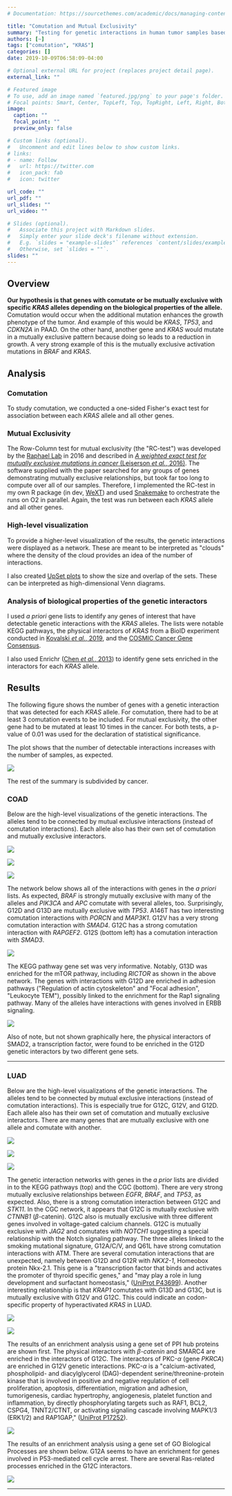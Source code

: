 ```yaml
---
# Documentation: https://sourcethemes.com/academic/docs/managing-content/

title: "Comutation and Mutual Exclusivity"
summary: "Testing for genetic interactions in human tumor samples based on their mutational patterns."
authors: [~]
tags: ["comutation", "KRAS"]
categories: []
date: 2019-10-09T06:58:09-04:00

# Optional external URL for project (replaces project detail page).
external_link: ""

# Featured image
# To use, add an image named `featured.jpg/png` to your page's folder.
# Focal points: Smart, Center, TopLeft, Top, TopRight, Left, Right, BottomLeft, Bottom, BottomRight.
image:
  caption: ""
  focal_point: ""
  preview_only: false

# Custom links (optional).
#   Uncomment and edit lines below to show custom links.
# links:
# - name: Follow
#   url: https://twitter.com
#   icon_pack: fab
#   icon: twitter

url_code: ""
url_pdf: ""
url_slides: ""
url_video: ""

# Slides (optional).
#   Associate this project with Markdown slides.
#   Simply enter your slide deck's filename without extension.
#   E.g. `slides = "example-slides"` references `content/slides/example-slides.md`.
#   Otherwise, set `slides = ""`.
slides: ""
---
```


## Overview

**Our hypothesis is that genes with comutate or be mutually exclusive with specific *KRAS* alleles depending on the biological properties of the allele.**
Comutation would occur when the additional mutation enhances the growth phenotype of the tumor.
And example of this would be *KRAS*, *TP53*, and *CDKN2A* in PAAD.
On the other hand, another gene and *KRAS* would mutate in a mutually exclusive pattern because doing so leads to a reduction in growth.
A very strong example of this is the mutually exclusive activation mutations in *BRAF* and *KRAS*.


## Analysis

### Comutation

To study comutation, we conducted a one-sided Fisher's exact test for association between each *KRAS* allele and all other genes.

### Mutual Exclusivity

The Row-Column test for mutual exclusivity (the "RC-test") was developed by the [Raphael Lab](http://compbio.cs.brown.edu/projects/wext/) in 2016 and described in [*A weighted exact test for mutually exclusive mutations in cancer* (Leiserson *et al.*, 2016)](https://www.ncbi.nlm.nih.gov/pubmed/27587696).
The software supplied with the paper searched for any groups of genes demonstrating mutually exclusive relationships, but took far too long to compute over all of our samples.
Therefore, I implemented the RC-test in my own R package (in dev, [WeXT](https://github.com/jhrcook/wext)) and used [Snakemake](https://snakemake.readthedocs.io/en/stable/) to orchestrate the runs on O2 in parallel.
Again, the test was run between each *KRAS* allele and all other genes.

### High-level visualization

To provide a higher-level visualization of the results, the genetic interactions were displayed as a network.
These are meant to be interpreted as "clouds" where the density of the cloud provides an idea of the number of interactions.

I also created [UpSet plots]() to show the size and overlap of the sets.
These can be interpreted as high-dimensional Venn diagrams.

### Analysis of biological properties of the genetic interactors

I used *a priori* gene lists to identify any genes of interest that have detectable genetic interactions with the *KRAS* alleles.
The lists were notable KEGG pathways, the physical interactors of *KRAS* from a BioID experiment conducted in [Kovalski *et al.*, 2019](https://www.ncbi.nlm.nih.gov/pubmed/?term=30639242), and the [COSMIC Cancer Gene Consensus](https://cancer.sanger.ac.uk/census).

I also used Enrichr ([Chen *et al.*, 2013](https://www.ncbi.nlm.nih.gov/pubmed/23586463)) to identify gene sets enriched in the interactors for each *KRAS* allele.



## Results

The following figure shows the number of genes with a genetic interaction that was detected for each *KRAS* allele.
For comutation, there had to be at least 3 comutation events to be included.
For mutual exclusivity, the other gene had to be mutated at least 10 times in the cancer.
For both tests, a p-value of 0.01 was used for the declaration of statistical significance.

The plot shows that the number of detectable interactions increases with the number of samples, as expected.

![](/img/graphs/20_35_rc-fisher-comparison/rc_fisher_comparison_specific.svg)

The rest of the summary is subdivided by cancer.


### COAD

Below are the high-level visualizations of the genetic interactions.
The alleles tend to be connected by mutual exclusive interactions (instead of comutation interactions).
Each allele also has their own set of comutation and mutually exclusive interactors.

![](/img/graphs/20_40_highlivel-genetic-interactions/genetic_interaction_network_COAD.svg)

![](/img/graphs/20_40_highlivel-genetic-interactions/COAD_comutation_upset.svg)

![](/img/graphs/20_40_highlivel-genetic-interactions/COAD_exclusivity_upset.svg)


The network below shows all of the interactions with genes in the *a priori* lists.
As expected, *BRAF* is strongly mutually exclusive with many of the alleles and *PIK3CA* and *APC* comutate with several alleles, too.
Surprisingly, G12D and G13D are mutually exclusive with *TP53*.
A146T has two interesting comutation interactions with *PORCN* and *MAP3K1*.
G12V has a very strong comutation interaction with *SMAD4*.
G12C has a strong comutation interaction with *RAPGEF2*.
G12S (bottom left) has a comutation interaction with *SMAD3*.

![](/img/graphs/20_43_apriori-lists-genetic-interactions/goi_overlap_genetic_interactions_network_COAD_allLists.svg)

The KEGG pathway gene set was very informative.
Notably, G13D was enriched for the mTOR pathway, including *RICTOR* as shown in the above network.
The genes with interactions with G12D are enriched in adhesion pathways ("Regulation of actin cytoskeleton" and "Focal adhesion", "Leukocyte TEM"), possibly linked to the enrichment for the Rap1 signaling pathway.
Many of the alleles have interactions with genes involved in ERBB signaling.

![](/img/graphs/20_45_fxnal-enrich-genetic-interactions/enrichr_COAD_KEGG_2019_Human.svg)

Also of note, but not shown graphically here, the physical interactors of SMAD2, a transcription factor, were found to be enriched in the G12D genetic interactors by two different gene sets.

---

### LUAD

Below are the high-level visualizations of the genetic interactions.
The alleles tend to be connected by mutual exclusive interactions (instead of comutation interactions).
This is especially true for G12C, G12V, and G12D.
Each allele also has their own set of comutation and mutually exclusive interactors.
There are many genes that are mutually exclusive with one allele and comutate with another.

![](/img/graphs/20_40_highlivel-genetic-interactions/genetic_interaction_network_LUAD.svg)

![](/img/graphs/20_40_highlivel-genetic-interactions/LUAD_comutation_upset.svg)

![](/img/graphs/20_40_highlivel-genetic-interactions/LUAD_exclusivity_upset.svg)


The genetic interaction networks with genes in the *a prior* lists are divided in to the KEGG pathways (top) and the CGC (bottom).
There are very strong mutually exclusive relationships between *EGFR*, *BRAF*, and *TP53*, as expected.
Also, there is a strong comutation interaction between G12C and *STK11*.
In the CGC network, it appears that G12C is mutually exclusive with *CTNNB1* ($\beta$-catenin).
G12C also is mutually exclusive with three different genes involved in voltage-gated calcium channels.
G12C is mutually exclusive with *JAG2* and comutates with *NOTCH1* suggesting a special relationship with the Notch signaling pathway.
The three alleles linked to the smoking mutational signature, G12A/C/V, and Q61L have strong comutation interactions with ATM.
There are several comutation interactions that are unexpected, namely between G12D and G12R with *NKX2-1*, Homeobox protein Nkx-2.1.
This gene is a "transcription factor that binds and activates the promoter of thyroid specific genes," and "may play a role in lung development and surfactant homeostasis," ([UniProt P43699](https://www.uniprot.org/uniprot/P43699)).
Another interesting relationship is that *KRAP1* comutates with G13D and G13C, but is mutually exclusive with G12V and G12C.
This could indicate an codon-specific property of hyperactivated *KRAS* in LUAD.

![](/img/graphs/20_43_apriori-lists-genetic-interactions/goi_overlap_genetic_interactions_network_LUAD_kegg.svg)

![](/img/graphs/20_43_apriori-lists-genetic-interactions/goi_overlap_genetic_interactions_network_LUAD_cgc.svg)

The results of an enrichment analysis using a gene set of PPI hub proteins are shown first.
The physical interactors with $\beta$*-catenin* and SMARC4 are enriched in the interactors of G12C. 
The interactors of PKC-$\alpha$ (gene *PKRCA*) are enriched in G12V genetic interactions.
PKC-$\alpha$ is a "calcium-activated, phospholipid- and diacylglycerol (DAG)-dependent serine/threonine-protein kinase that is involved in positive and negative regulation of cell proliferation, apoptosis, differentiation, migration and adhesion, tumorigenesis, cardiac hypertrophy, angiogenesis, platelet function and inflammation, by directly phosphorylating targets such as RAF1, BCL2, CSPG4, TNNT2/CTNT, or activating signaling cascade involving MAPK1/3 (ERK1/2) and RAP1GAP," ([UniProt P17252](https://www.uniprot.org/uniprot/P17252)).

![](/img/graphs/20_45_fxnal-enrich-genetic-interactions/enrichr_LUAD_PPI_Hub_Proteins.svg)

The results of an enrichment analysis using a gene set of GO Biological Processes are shown below.
G12A seems to have an enrichment for genes involved in P53-mediated cell cycle arrest.
There are several Ras-related processes enriched in the G12C interactors.

![](/img/graphs/20_45_fxnal-enrich-genetic-interactions/enrichr_LUAD_GO_Biological_Process_2018.svg)

---
